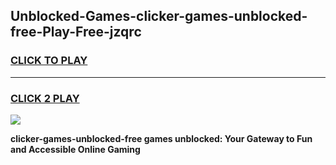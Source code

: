 
## Unblocked-Games-clicker-games-unblocked-free-Play-Free-jzqrc
<h3>
<a href="https://premium76.site?title=clicker-games-unblocked-free&ref=12A">CLICK TO PLAY</a></h3>
<hr>

<h3>
<a href="https://premium76.site?title=clicker-games-unblocked-free&ref=12A">CLICK 2 PLAY</a>
  
</h3>

<a href="https://premium76.site?title=clicker-games-unblocked-free&ref=12A"><img src="https://clearcache.store/games.png"></a>


**clicker-games-unblocked-free games unblocked: Your Gateway to Fun and Accessible Online Gaming**
